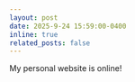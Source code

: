 ```yaml
---
layout: post
date: 2025-9-24 15:59:00-0400
inline: true
related_posts: false
---
```


My personal website is online!
